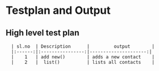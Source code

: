 # Testplan and Output
 ## High level test plan 
  
      | sl.no  | Description      |         output        |
      |:------:|:----------------:|---------------------:|
      |    1   | add new()        | adds a new contact    |
      |    2   |  list()          | lists all contacts    |
